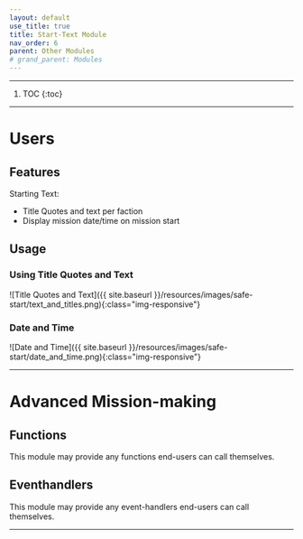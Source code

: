 ```yaml
---
layout: default
use_title: true
title: Start-Text Module
nav_order: 6
parent: Other Modules
# grand_parent: Modules
---
```


---

1. TOC
{:toc}

---

# Users

## Features

Starting Text:
- Title Quotes and text per faction
- Display mission date/time on mission start

## Usage

### Using Title Quotes and Text

![Title Quotes and Text]({{ site.baseurl }}/resources/images/safe-start/text_and_titles.png){:class="img-responsive"}

### Date and Time

![Date and Time]({{ site.baseurl }}/resources/images/safe-start/date_and_time.png){:class="img-responsive"}

---

# Advanced Mission-making

## Functions
This module may provide any functions end-users can call themselves.

## Eventhandlers
This module may provide any event-handlers end-users can call themselves.

---
